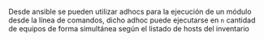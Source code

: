 Desde ansible se pueden utilizar adhocs para la ejecución de un módulo desde la línea de comandos, dicho adhoc puede ejecutarse en `n` cantidad de equipos de forma simultánea según el listado de hosts del inventario

